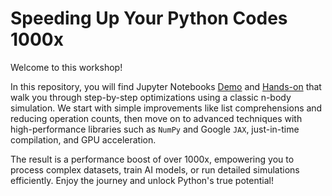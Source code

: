 # Speeding Up Your Python Codes 1000x

Welcome to this workshop!

In this repository, you will find Jupyter Notebooks
[Demo](demo.ipynb) and
[Hands-on](handson.ipynb)
that walk you through step-by-step optimizations using a classic
n-body simulation.
We start with simple improvements like list comprehensions and
reducing operation counts, then move on to advanced techniques with
high-performance libraries such as `NumPy` and Google `JAX`,
just-in-time compilation, and GPU acceleration.

The result is a performance boost of over 1000x, empowering you to
process complex datasets, train AI models, or run detailed simulations
efficiently.
Enjoy the journey and unlock Python's true potential!
